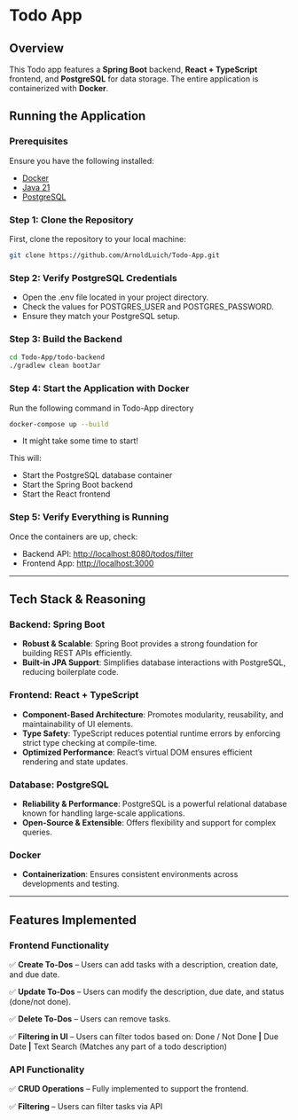 # Todo App
## Overview
This Todo app features a **Spring Boot** backend, **React + TypeScript** frontend, and **PostgreSQL** for data storage. The entire application is containerized with **Docker**.

## Running the Application

### Prerequisites
Ensure you have the following installed:
- [Docker](https://docs.docker.com/desktop/setup/install/windows-install/)
- [Java 21](https://www.oracle.com/ee/java/technologies/downloads/#java21)
- [PostgreSQL](https://www.postgresql.org/)


### Step 1: Clone the Repository
First, clone the repository to your local machine:
```sh
git clone https://github.com/ArnoldLuich/Todo-App.git
```
### Step 2: Verify PostgreSQL Credentials
- Open the .env file located in your project directory.
- Check the values for POSTGRES_USER and POSTGRES_PASSWORD.
- Ensure they match your PostgreSQL setup.

### Step 3: Build the Backend
```sh
cd Todo-App/todo-backend
./gradlew clean bootJar
```

### Step 4: Start the Application with Docker
Run the following command in Todo-App directory
```sh
docker-compose up --build
```
- It might take some time to start!

This will:
- Start the PostgreSQL database container
- Start the Spring Boot backend
- Start the React frontend

### Step 5: Verify Everything is Running
Once the containers are up, check:
- Backend API: [http://localhost:8080/todos/filter](http://localhost:8080/todos/filter)
- Frontend App: [http://localhost:3000](http://localhost:3000)

---
## Tech Stack & Reasoning
### Backend: Spring Boot
- **Robust & Scalable**: Spring Boot provides a strong foundation for building REST APIs efficiently.
- **Built-in JPA Support**: Simplifies database interactions with PostgreSQL, reducing boilerplate code.

### Frontend: React + TypeScript
- **Component-Based Architecture**: Promotes modularity, reusability, and maintainability of UI elements.
- **Type Safety**: TypeScript reduces potential runtime errors by enforcing strict type checking at compile-time.
- **Optimized Performance**: React’s virtual DOM ensures efficient rendering and state updates.

### Database: PostgreSQL
- **Reliability & Performance**: PostgreSQL is a powerful relational database known for handling large-scale applications.
- **Open-Source & Extensible**: Offers flexibility and support for complex queries.

### Docker
- **Containerization**: Ensures consistent environments across developments and testing.

---

## Features Implemented
### Frontend Functionality
✅ **Create To-Dos** – Users can add tasks with a description, creation date, and due date.

✅ **Update To-Dos** – Users can modify the description, due date, and status (done/not done).

✅ **Delete To-Dos** – Users can remove tasks.

✅ **Filtering in UI** – Users can filter todos based on: Done / Not Done **|** Due Date **|** Text Search (Matches any part of a todo description)

### API Functionality
✅ **CRUD Operations** – Fully implemented to support the frontend.

✅ **Filtering** – Users can filter tasks via API

